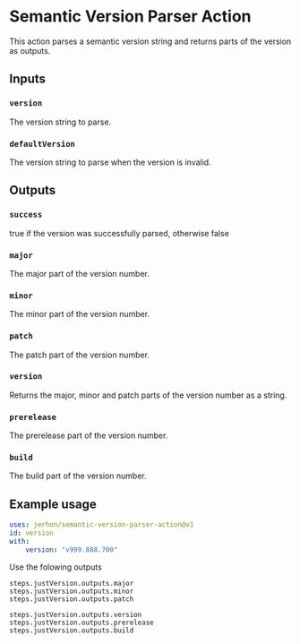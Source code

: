 # Semantic Version Parser Action

This action parses a semantic version string and returns parts of the version as outputs.

## Inputs

### `version`

The version string to parse.

### `defaultVersion`

The version string to parse when the version is invalid.

## Outputs

### `success`

true if the version was successfully parsed, otherwise false

### `major`

The major part of the version number.

### `minor`

The minor part of the version number.

### `patch`

The patch part of the version number.

### `version`

Returns the major, minor and patch parts of the version number as a string.

### `prerelease`

The prerelease part of the version number.

### `build`

The build part of the version number.

## Example usage

```yaml
uses: jerhon/semantic-version-parser-action@v1
id: version
with:
    version: "v999.888.700"
```

Use the folowing outputs

```
steps.justVersion.outputs.major
steps.justVersion.outputs.minor
steps.justVersion.outputs.patch

steps.justVersion.outputs.version
steps.justVersion.outputs.prerelease
steps.justVersion.outputs.build
```
